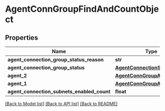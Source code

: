 # AgentConnGroupFindAndCountObject

## Properties
Name | Type | Description | Notes
------------ | ------------- | ------------- | -------------
**agent_connection_group_status_reason** | **str** |  | [optional] 
**agent_connection_group_status** | [**AgentConnectionStatus**](AgentConnectionStatus.md) |  | 
**agent_2** | [**AgentConnGroupAgentObject**](AgentConnGroupAgentObject.md) |  | 
**agent_1** | [**AgentConnGroupAgentObject**](AgentConnGroupAgentObject.md) |  | 
**agent_connection_subnets_enabled_count** | **float** |  | 

[[Back to Model list]](../README.md#documentation-for-models) [[Back to API list]](../README.md#documentation-for-api-endpoints) [[Back to README]](../README.md)


